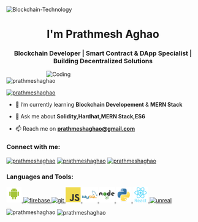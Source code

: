 ![Blockchain-Technology](https://github.com/prathmeshaghao/prathmeshaghao/assets/89900988/6d6a9105-ef2a-4c1c-a4c8-225fdaba8a87)

<h1 align="center">I'm Prathmesh Aghao</h1>
<h3 align="center"> Blockchain Developer | Smart Contract & DApp Specialist | Building Decentralized Solutions </h3>
<img align="right" alt="Coding" width="400" src="https://i0.wp.com/wiobyrne.com/wp-content/uploads/2018/07/GleamingReflectingCricket.gif?ssl=1">

<p align="left"> <img src="https://komarev.com/ghpvc/?username=prathmeshaghao&label=Profile%20views&color=0e75b6&style=flat" alt="prathmeshaghao" /> </p>

<p align="left"> <a href="https://twitter.com/prathmeshaghao" target="blank"><img src="https://img.shields.io/twitter/follow/prathmeshaghao?logo=twitter&style=for-the-badge" alt="prathmeshaghao" /></a> </p>

- 🌱 I’m currently learning **Blockchain Developement** & **MERN Stack**

- 💬 Ask me about **Solidity,Hardhat,MERN Stack,ES6**

- 📫 Reach me on **prathmeshaghao@gmail.com**

<h3 align="left">Connect with me:</h3>
<p align="left">
<a href="https://twitter.com/prathmeshaghao" target="blank"><img align="center" src="https://raw.githubusercontent.com/rahuldkjain/github-profile-readme-generator/master/src/images/icons/Social/twitter.svg" alt="prathmeshaghao" height="30" width="40" /></a>
<a href="https://linkedin.com/in/prathmeshaghao" target="blank"><img align="center" src="https://raw.githubusercontent.com/rahuldkjain/github-profile-readme-generator/master/src/images/icons/Social/linked-in-alt.svg" alt="prathmeshaghao" height="30" width="40" /></a>
<a href="https://www.hackerrank.com/prathmeshaghao" target="blank"><img align="center" src="https://raw.githubusercontent.com/rahuldkjain/github-profile-readme-generator/master/src/images/icons/Social/hackerrank.svg" alt="prathmeshaghao" height="30" width="40" /></a>
</p>

<h3 align="left">Languages and Tools:</h3>
<p align="left"> <a href="https://developer.android.com" target="_blank" rel="noreferrer"> <img src="https://raw.githubusercontent.com/devicons/devicon/master/icons/android/android-original-wordmark.svg" alt="android" width="40" height="40"/> </a> <a href="https://firebase.google.com/" target="_blank" rel="noreferrer"> <img src="https://www.vectorlogo.zone/logos/firebase/firebase-icon.svg" alt="firebase" width="40" height="40"/> </a> <a href="https://git-scm.com/" target="_blank" rel="noreferrer"> <img src="https://www.vectorlogo.zone/logos/git-scm/git-scm-icon.svg" alt="git" width="40" height="40"/> </a> <a href="https://developer.mozilla.org/en-US/docs/Web/JavaScript" target="_blank" rel="noreferrer"> <img src="https://raw.githubusercontent.com/devicons/devicon/master/icons/javascript/javascript-original.svg" alt="javascript" width="40" height="40"/> </a> <a href="https://www.mysql.com/" target="_blank" rel="noreferrer"> <img src="https://raw.githubusercontent.com/devicons/devicon/master/icons/mysql/mysql-original-wordmark.svg" alt="mysql" width="40" height="40"/> </a> <a href="https://nodejs.org" target="_blank" rel="noreferrer"> <img src="https://raw.githubusercontent.com/devicons/devicon/master/icons/nodejs/nodejs-original-wordmark.svg" alt="nodejs" width="40" height="40"/> </a> <a href="https://www.python.org" target="_blank" rel="noreferrer"> <img src="https://raw.githubusercontent.com/devicons/devicon/master/icons/python/python-original.svg" alt="python" width="40" height="40"/> </a> <a href="https://reactjs.org/" target="_blank" rel="noreferrer"> <img src="https://raw.githubusercontent.com/devicons/devicon/master/icons/react/react-original-wordmark.svg" alt="react" width="40" height="40"/> </a> <a href="https://unrealengine.com/" target="_blank" rel="noreferrer"> <img src="https://raw.githubusercontent.com/kenangundogan/fontisto/036b7eca71aab1bef8e6a0518f7329f13ed62f6b/icons/svg/brand/unreal-engine.svg" alt="unreal" width="40" height="40"/> </a> </p>

<p><img align="left" src="https://github-readme-stats.vercel.app/api/top-langs?username=prathmeshaghao&show_icons=true&locale=en&layout=compact" alt="prathmeshaghao" /></p>

<p>&nbsp;<img align="center" src="https://github-readme-stats.vercel.app/api?username=prathmeshaghao&show_icons=true&locale=en" alt="prathmeshaghao" /></p>


